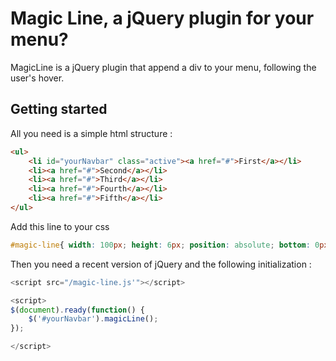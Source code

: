 # Magic Line, a jQuery plugin for your menu?

MagicLine is a jQuery plugin that append a div to your menu, following the user's hover.

## Getting started

All you need is a simple html structure :
```html
<ul>
    <li id="yourNavbar" class="active"><a href="#">First</a></li>
    <li><a href="#">Second</a></li>
    <li><a href="#">Third</a></li>
    <li><a href="#">Fourth</a></li>
    <li><a href="#">Fifth</a></li>
</ul>
```

Add this line to your css
```css
#magic-line{ width: 100px; height: 6px; position: absolute; bottom: 0px; left: 0;  background: @link-color;}
```



Then you need a recent version of jQuery and the following initialization :
```javascript
<script src="/magic-line.js'"></script>

<script>
$(document).ready(function() {
    $('#yourNavbar').magicLine();
});

</script>
```